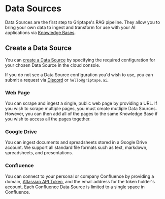 # Data Sources

Data Sources are the first step to Griptape's RAG pipeline. They allow you to bring your own data to ingest and transform for use with your AI applications via [Knowledge Bases](../knowledge-bases/create-knowledge-base.md).

## Create a Data Source

You can [create a Data Source](https://cloud.griptape.ai/data-sources/create) by specifying the required configuration for your chosen Data Source in the cloud console.

If you do not see a Data Source configuration you'd wish to use, you can submit a request via [Discord](https://discord.gg/gnWRz88eym) or `hello@griptape.ai`.

### Web Page

You can scrape and ingest a single, public web page by providing a URL. If you wish to scrape multiple pages, you must create mutliple Data Sources. However, you can then add all of the pages to the same Knowledge Base if you wish to access all the pages together.

### Google Drive

You can ingest documents and spreadsheets stored in a Google Drive account. We support all standard file formats such as text, markdown, spreadsheets, and presentations.

### Confluence

You can connect to your personal or company Confluence by providing a domain, [Atlassian API Token](https://id.atlassian.com/manage-profile/security/api-tokens), and the email address for the token holder's account. Each Confluence Data Source is limited to a single space in Confluence.
